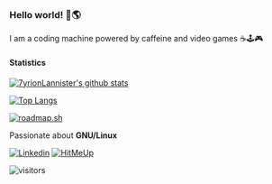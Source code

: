 ### Hello world! 👋🌎
I am a coding machine powered by caffeine and video games ☕🕹️🎮

#### Statistics
[![7yrionLannister's github stats](https://github-readme-stats.vercel.app/api?username=7yrionLannister&&show_icons=true&theme=dark)](https://github.com/anuraghazra/github-readme-stats)

[![Top Langs](https://github-readme-stats.vercel.app/api/top-langs/?username=7yrionLannister&theme=dark&layout=compact)](https://github.com/anuraghazra/github-readme-stats)

[![roadmap.sh](https://roadmap.sh/card/wide/675d9b5eecc889bb0d9e41d5?variant=dark)](https://roadmap.sh)

Passionate about **GNU/Linux**

[![Linkedin](https://img.shields.io/badge/Linkedin-0072b1?style=for-the-badge&logo=Linkedin&logoColor=white)](https://www.linkedin.com/in/daniel-alejandro-fernandez-robles/)
[![HitMeUp](https://img.shields.io/badge/contact-0072c6?style=for-the-badge&logo=gmail&logoColor=white)](mailto:daniel.fernandez3@u.icesi.edu.co)

![visitors](https://visitor-badge.glitch.me/badge?page_id=7yrionLannister.7yrionLannister)
